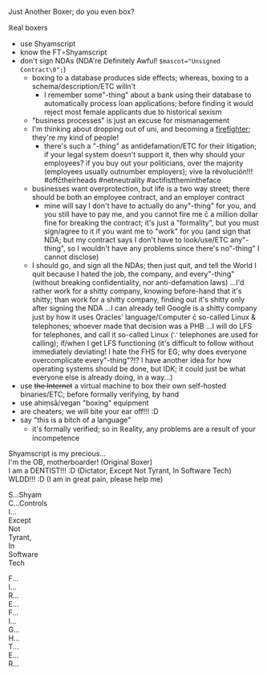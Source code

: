 Just Another Boxer; do you even box?

ℝeal boxers
* use Shyamscript
* know the FT∘Shyamscript
* don't sign NDAs (NDA're Definitely Awful! `$mascot="Unsigned Contract\0";`)
	* boxing to a database produces side effects; whereas, boxing to a schema/description/ETC willn't
		* I remember some"-thing" about a bank using their database to automatically process loan applications; before finding it would reject most female applicants due to historical sexism
	* "business processes" is just an excuse for mismanagement
	* I'm thinking about dropping out of uni, and becoming a [firefighter](http://www.miltonindependent.com/georgia-firefighters-question-new-policy/); they're my kind of people!
		* there's such a "-thing" as antidefamation/ETC for their litigation; if your legal system doesn't support it, then why should your employees? if you buy out your politicians, over the majority (employees usually outnumber employers); vive la révolución!!! #offc̄theirheads #netneutrality #actifistthemintheface
	* businesses want overprotection, but life is a two way street; there should be both an employee contract, and an employer contract
		* mine will say I don't have to actually do any"-thing" for you, and you still have to pay me, and you cannot fire me c̄ a million dollar fine for breaking the contract; it's just a "formality", but you must sign/agree to it if you want me to "work" for you (and sign that NDA; but my contract says I don't have to look/use/ETC any"-thing", so I wouldn't have any problems since there's no"-thing" I cannot disclose)
	* I should go, and sign all the NDAs; then just quit, and tell the World I quit because I hated the job, the company, and every"-thing" (without breaking confidentiality, nor anti-defamation laws) ...I'd rather work for a shitty company, knowing before-hand that it's shitty; than work for a shitty company, finding out it's shitty only after signing the NDA ...I can already tell Google is a shitty company just by how it uses Oracles' language/ℂomputer c̄ so-called Linux & telephones; whoever made that decision was a PHB ...I will do LFS for telephones, and call it so-called Linux (∵ telephones are used for calling); if/when I get LFS functioning (it's difficult to follow without immediately deviating! I hate the FHS for EG; why does everyone overcomplicate every"-thing"?!? I have another idea for how operating systems should be done, but IDK; it could just be what everyone else is already doing, in a way...)
* use ~~the Internet~~ a virtual machine to box their own self-hosted binaries/ETC; before formally verifying, by hand
* use ahiṃsā/vegan "boxing" equipment
* are cheaters; we will bite your ear off!!! :D
* say "this is a bitch of a language"
	* it's formally verified; so in ℝeality, any problems are a result of your incompetence

Shyamscript is my precious...
<br>I'm the OB, motherboarder! (Original Boxer)
<br>I am a DENTIST!!! :D (Dictator, Except Not Tyrant, In Software Tech)
<br>WLDD!!! :D (I am in great pain, please help me)

S...Shyam
<br>C...Controls
<br>I...
<br>Except
<br>Not
<br>Tyrant,
<br>In
<br>Software
<br>Tech

F...
<br>I...
<br>R...
<br>E...
<br>F...
<br>I...
<br>G...
<br>H...
<br>T...
<br>E...
<br>R...
